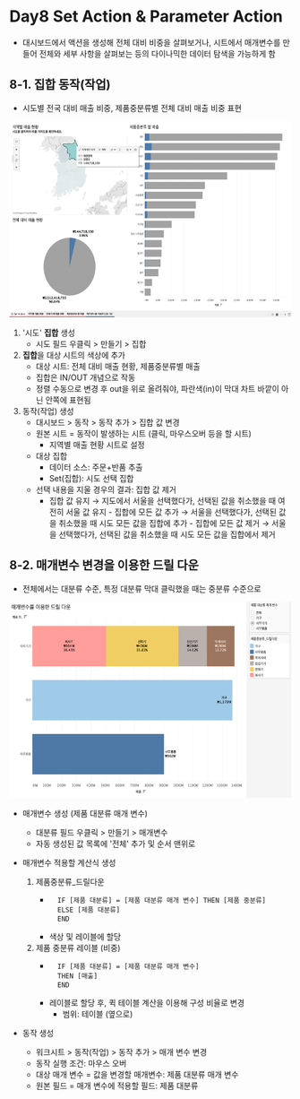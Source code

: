 # Day8 Set Action & Parameter Action

- 대시보드에서 액션을 생성해 전체 대비 비중을 살펴보거나, 시트에서 매개변수를 만들어 전체와 세부 사항을 살펴보는 등의 다이나믹한 데이터 탐색을 가능하게 함

## 8-1. 집합 동작(작업)
- 시도별 전국 대비 매출 비중, 제품중분류별 전체 대비 매출 비중 표현
<img src="./image/01. set action.png" width="600" height="350">

1. '시도' **집합** 생성
	- 시도 필드 우클릭 > 만들기 > 집합
2. **집합**을 대상 시트의 색상에 추가
	- 대상 시트: 전체 대비 매출 현황, 제품중분류별 매출
	- 집합은 IN/OUT 개념으로 작동
	- 정렬 수동으로 변경 후 out을 위로 올려줘야, 파란색(in)이 막대 차트 바깥이 아닌 안쪽에 표현됨 
3. 동작(작업) 생성
	- 대시보드 > 동작 > 동작 추가 > 집합 값 변경
	- 원본 시트 = 동작이 발생하는 시트 (클릭, 마우스오버 등을 할 시트)
		- 지역별 매출 현황 시트로 설정
	- 대상 집합
		- 데이터 소스: 주문+반품 추출
		- Set(집합): 시도 선택 집합
	- 선택 내용을 지울 경우의 결과: 집합 값 제거
		- 집합 값 유지 → 지도에서 서울을 선택했다가, 선택된 값을 취소했을 때 여전히 서울 값 유지
              	- 집합에 모든 값 추가 →  서울을 선택했다가, 선택된 값을 취소했을 때 시도 모든 값을 집합에 추가
              	- 집합에 모든 값 제거 → 서울을 선택했다가, 선택된 값을 취소했을 때 시도 모든 값을 집합에서 제거

## 8-2. 매개변수 변경을 이용한 드릴 다운
- 전체에서는 대분류 수준, 특정 대분류 막대 클릭했을 때는 중분류 수준으로
<img src="./image/02. parameter action.png" width="600" height="350">

- 매개변수 생성 (제품 대분류 매개 변수)
	- 대분류 필드 우클릭 > 만들기 > 매개변수
	- 자동 생성된 값 목록에 '전체' 추가 및 순서 맨위로

- 매개변수 적용할 계산식 생성
	1. 제품중분류_드릴다운
		- ```Tableau
			IF [제품 대분류] = [제품 대분류 매개 변수] THEN [제품 중분류]
			ELSE [제품 대분류]
			END
		  ```
		- 색상 및 레이블에 할당
	2. 제품 중분류 레이블 (비중)
		- ```Tableau
			IF [제품 대분류] = [제품 대분류 매개 변수] 
			THEN [매출]
			END
		  ```
		- 레이블로 할당 후, 퀵 테이블 계산을 이용해 구성 비율로 변경
			- 범위: 테이블 (옆으로)
- 동작 생성
	- 워크시트 > 동작(작업) > 동작 추가 > 매개 변수 변경
	- 동작 실행 조건: 마우스 오버
	- 대상 매개 변수 = 값을 변경할 매개변수: 제품 대분류 매개 변수
	- 원본 필드 = 매개 변수에 적용할 필드: 제품 대분류
